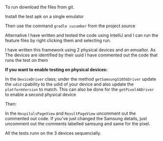 To run download the files from git. 

Install the test apk on a single emulator

Then use the command `gradle cucumber` from the project source

Alternative I have written and tested the code using IntelliJ and I can run the feature files by right clicking them and selecting run. 

I have written this framework using 2 physical devices and an emualtor. As The devices are identified by their uuid I have commented out the code that runs the test on them

**If you want to enable testing on physical devices:**

In the `DeviceDriver` class; under the method `getSamsungS105GDriver` update the `udid` cpability to the udid of your device and also update the `platformVersion` to match. This can also be done for the `getPixel4ADriver` to enable a second physical device

Then:

In the `HospitalsPageView` and `ResultPageView` uncomment out the commented out code. If you've just changed the Samsung details, just uncomment out the comments labelled samsung and same for the pixel. 

All the tests runn on the 3 devices sequencially.
